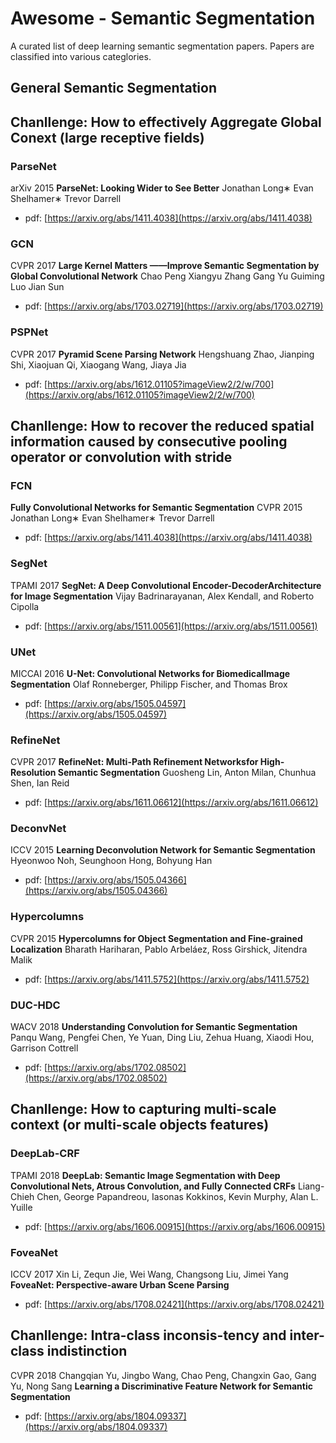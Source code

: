 # Awesome - Semantic Segmentation

A curated list of deep learning semantic segmentation papers.
Papers are classified into various categlories.


## General Semantic Segmentation


## Chanllenge: How to effectively Aggregate Global Conext (large receptive fields)

### ParseNet
arXiv
2015
**ParseNet: Looking Wider to See Better**
Jonathan Long∗ Evan Shelhamer∗ Trevor Darrell
- pdf: [https://arxiv.org/abs/1411.4038](https://arxiv.org/abs/1411.4038)


### GCN
CVPR
2017
**Large Kernel Matters ——Improve Semantic Segmentation by Global Convolutional Network**
Chao Peng  Xiangyu Zhang  Gang Yu  Guiming Luo   Jian Sun
- pdf: [https://arxiv.org/abs/1703.02719](https://arxiv.org/abs/1703.02719)

### PSPNet
CVPR
2017
**Pyramid Scene Parsing Network**
Hengshuang Zhao, Jianping Shi, Xiaojuan Qi, Xiaogang Wang, Jiaya Jia
- pdf: [https://arxiv.org/abs/1612.01105?imageView2/2/w/700](https://arxiv.org/abs/1612.01105?imageView2/2/w/700)


<!-- ## Chanllenge: Reduced localization accuracy due to DCNN invariance (losing much of the finer image structure). -->
## Chanllenge: How to recover the reduced spatial information caused by consecutive pooling operator or convolution with stride

### FCN
**Fully Convolutional Networks for Semantic Segmentation**
CVPR
2015
Jonathan Long∗ Evan Shelhamer∗ Trevor Darrell
- pdf: [https://arxiv.org/abs/1411.4038](https://arxiv.org/abs/1411.4038)

### SegNet
TPAMI
2017
**SegNet: A Deep Convolutional Encoder-DecoderArchitecture for Image Segmentation**
Vijay Badrinarayanan, Alex Kendall, and Roberto Cipolla
- pdf: [https://arxiv.org/abs/1511.00561](https://arxiv.org/abs/1511.00561)

### UNet
MICCAI
2016
**U-Net: Convolutional Networks for BiomedicalImage Segmentation**
Olaf Ronneberger, Philipp Fischer, and Thomas Brox
- pdf: [https://arxiv.org/abs/1505.04597](https://arxiv.org/abs/1505.04597)

### RefineNet
CVPR
2017
**RefineNet: Multi-Path Refinement Networksfor High-Resolution Semantic Segmentation**
Guosheng Lin, Anton Milan, Chunhua Shen, Ian Reid
- pdf: [https://arxiv.org/abs/1611.06612](https://arxiv.org/abs/1611.06612)

### DeconvNet 
ICCV
2015
**Learning Deconvolution Network for Semantic Segmentation**
Hyeonwoo Noh, Seunghoon Hong, Bohyung Han
- pdf: [https://arxiv.org/abs/1505.04366](https://arxiv.org/abs/1505.04366)

### Hypercolumns
CVPR
2015
**Hypercolumns for Object Segmentation and Fine-grained Localization**
Bharath Hariharan, Pablo Arbeláez, Ross Girshick, Jitendra Malik
- pdf: [https://arxiv.org/abs/1411.5752](https://arxiv.org/abs/1411.5752)


### DUC-HDC 
WACV
2018
**Understanding Convolution for Semantic Segmentation**
Panqu Wang, Pengfei Chen, Ye Yuan, Ding Liu, Zehua Huang, Xiaodi Hou, Garrison Cottrell
- pdf: [https://arxiv.org/abs/1702.08502](https://arxiv.org/abs/1702.08502)


## Chanllenge: How to capturing multi-scale context (or multi-scale objects features)

### DeepLab-CRF 
TPAMI
2018
**DeepLab: Semantic Image Segmentation with Deep Convolutional Nets, Atrous Convolution, and Fully Connected CRFs**
Liang-Chieh Chen, George Papandreou, Iasonas Kokkinos, Kevin Murphy, Alan L. Yuille
- pdf: [https://arxiv.org/abs/1606.00915](https://arxiv.org/abs/1606.00915)

### FoveaNet
ICCV
2017
Xin Li, Zequn Jie, Wei Wang, Changsong Liu, Jimei Yang
**FoveaNet: Perspective-aware Urban Scene Parsing**
- pdf: [https://arxiv.org/abs/1708.02421](https://arxiv.org/abs/1708.02421)


## Chanllenge: Intra-class inconsis-tency and inter-class indistinction
CVPR
2018
Changqian Yu, Jingbo Wang, Chao Peng, Changxin Gao, Gang Yu, Nong Sang
**Learning a Discriminative Feature Network for Semantic Segmentation**
- pdf: [https://arxiv.org/abs/1804.09337](https://arxiv.org/abs/1804.09337)







<!-- ##  Real time segmentation
### BiSeNet
ECCV
2018
BiSeNet: Bilateral Segmentation Network forReal-time Semantic Segmentation

ENET:   A  DEEPNEURALNETWORKARCHITECTUREFORREAL-TIMESEMANTICSEGMENTATION -->